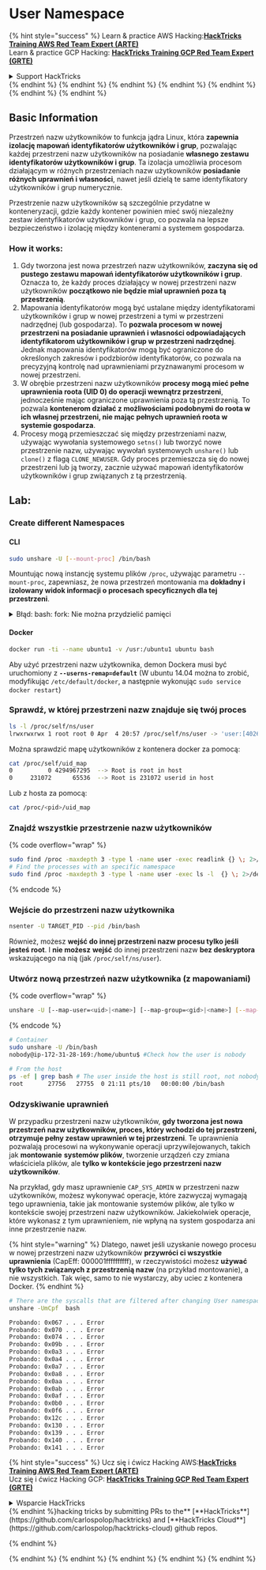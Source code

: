 # User Namespace

{% hint style="success" %}
Learn & practice AWS Hacking:<img src="/.gitbook/assets/arte.png" alt="" data-size="line">[**HackTricks Training AWS Red Team Expert (ARTE)**](https://training.hacktricks.xyz/courses/arte)<img src="/.gitbook/assets/arte.png" alt="" data-size="line">\
Learn & practice GCP Hacking: <img src="/.gitbook/assets/grte.png" alt="" data-size="line">[**HackTricks Training GCP Red Team Expert (GRTE)**<img src="/.gitbook/assets/grte.png" alt="" data-size="line">](https://training.hacktricks.xyz/courses/grte)

<details>

<summary>Support HackTricks</summary>

* Check the [**subscription plans**](https://github.com/sponsors/carlospolop)!
* **Join the** 💬 [**Discord group**](https://discord.gg/hRep4RUj7f) or the [**telegram group**](https://t.me/peass) or **follow** us on **Twitter** 🐦 [**@hacktricks\_live**](https://twitter.com/hacktricks\_live)**.**
* **Share hacking tricks by submitting PRs to the** [**HackTricks**](https://github.com/carlospolop/hacktricks) and [**HackTricks Cloud**](https://github.com/carlospolop/hacktricks-cloud) github repos.

</details>
{% endhint %}
{% endhint %}
{% endhint %}
{% endhint %}
{% endhint %}
{% endhint %}
{% endhint %}

## Basic Information

Przestrzeń nazw użytkowników to funkcja jądra Linux, która **zapewnia izolację mapowań identyfikatorów użytkowników i grup**, pozwalając każdej przestrzeni nazw użytkowników na posiadanie **własnego zestawu identyfikatorów użytkowników i grup**. Ta izolacja umożliwia procesom działającym w różnych przestrzeniach nazw użytkowników **posiadanie różnych uprawnień i własności**, nawet jeśli dzielą te same identyfikatory użytkowników i grup numerycznie.

Przestrzenie nazw użytkowników są szczególnie przydatne w konteneryzacji, gdzie każdy kontener powinien mieć swój niezależny zestaw identyfikatorów użytkowników i grup, co pozwala na lepsze bezpieczeństwo i izolację między kontenerami a systemem gospodarza.

### How it works:

1. Gdy tworzona jest nowa przestrzeń nazw użytkowników, **zaczyna się od pustego zestawu mapowań identyfikatorów użytkowników i grup**. Oznacza to, że każdy proces działający w nowej przestrzeni nazw użytkowników **początkowo nie będzie miał uprawnień poza tą przestrzenią**.
2. Mapowania identyfikatorów mogą być ustalane między identyfikatorami użytkowników i grup w nowej przestrzeni a tymi w przestrzeni nadrzędnej (lub gospodarza). To **pozwala procesom w nowej przestrzeni na posiadanie uprawnień i własności odpowiadających identyfikatorom użytkowników i grup w przestrzeni nadrzędnej**. Jednak mapowania identyfikatorów mogą być ograniczone do określonych zakresów i podzbiorów identyfikatorów, co pozwala na precyzyjną kontrolę nad uprawnieniami przyznawanymi procesom w nowej przestrzeni.
3. W obrębie przestrzeni nazw użytkowników **procesy mogą mieć pełne uprawnienia roota (UID 0) do operacji wewnątrz przestrzeni**, jednocześnie mając ograniczone uprawnienia poza tą przestrzenią. To pozwala **kontenerom działać z możliwościami podobnymi do roota w ich własnej przestrzeni, nie mając pełnych uprawnień roota w systemie gospodarza**.
4. Procesy mogą przemieszczać się między przestrzeniami nazw, używając wywołania systemowego `setns()` lub tworzyć nowe przestrzenie nazw, używając wywołań systemowych `unshare()` lub `clone()` z flagą `CLONE_NEWUSER`. Gdy proces przemieszcza się do nowej przestrzeni lub ją tworzy, zacznie używać mapowań identyfikatorów użytkowników i grup związanych z tą przestrzenią.

## Lab:

### Create different Namespaces

#### CLI
```bash
sudo unshare -U [--mount-proc] /bin/bash
```
Mountując nową instancję systemu plików `/proc`, używając parametru `--mount-proc`, zapewniasz, że nowa przestrzeń montowania ma **dokładny i izolowany widok informacji o procesach specyficznych dla tej przestrzeni**.

<details>

<summary>Błąd: bash: fork: Nie można przydzielić pamięci</summary>

Gdy `unshare` jest wykonywane bez opcji `-f`, napotykany jest błąd z powodu sposobu, w jaki Linux obsługuje nowe przestrzenie nazw PID (identyfikator procesu). Kluczowe szczegóły i rozwiązanie są opisane poniżej:

1. **Wyjaśnienie problemu**:
- Jądro Linuxa pozwala procesowi na tworzenie nowych przestrzeni nazw za pomocą wywołania systemowego `unshare`. Jednak proces, który inicjuje tworzenie nowej przestrzeni nazw PID (nazywany "procesem unshare"), nie wchodzi do nowej przestrzeni; tylko jego procesy potomne to robią.
- Uruchomienie `%unshare -p /bin/bash%` uruchamia `/bin/bash` w tym samym procesie co `unshare`. W konsekwencji, `/bin/bash` i jego procesy potomne znajdują się w oryginalnej przestrzeni nazw PID.
- Pierwszy proces potomny `/bin/bash` w nowej przestrzeni staje się PID 1. Gdy ten proces kończy działanie, uruchamia sprzątanie przestrzeni nazw, jeśli nie ma innych procesów, ponieważ PID 1 ma specjalną rolę przyjmowania osieroconych procesów. Jądro Linuxa wyłączy wtedy przydzielanie PID w tej przestrzeni.

2. **Konsekwencja**:
- Zakończenie PID 1 w nowej przestrzeni prowadzi do usunięcia flagi `PIDNS_HASH_ADDING`. Skutkuje to niepowodzeniem funkcji `alloc_pid` w przydzielaniu nowego PID podczas tworzenia nowego procesu, co skutkuje błędem "Nie można przydzielić pamięci".

3. **Rozwiązanie**:
- Problem można rozwiązać, używając opcji `-f` z `unshare`. Ta opcja sprawia, że `unshare` fork'uje nowy proces po utworzeniu nowej przestrzeni nazw PID.
- Wykonanie `%unshare -fp /bin/bash%` zapewnia, że polecenie `unshare` samo staje się PID 1 w nowej przestrzeni. `/bin/bash` i jego procesy potomne są wtedy bezpiecznie zawarte w tej nowej przestrzeni, co zapobiega przedwczesnemu zakończeniu PID 1 i umożliwia normalne przydzielanie PID.

Zapewniając, że `unshare` działa z flagą `-f`, nowa przestrzeń nazw PID jest prawidłowo utrzymywana, co pozwala `/bin/bash` i jego podprocesom działać bez napotkania błędu przydzielania pamięci.

</details>

#### Docker
```bash
docker run -ti --name ubuntu1 -v /usr:/ubuntu1 ubuntu bash
```
Aby użyć przestrzeni nazw użytkownika, demon Dockera musi być uruchomiony z **`--userns-remap=default`** (W ubuntu 14.04 można to zrobić, modyfikując `/etc/default/docker`, a następnie wykonując `sudo service docker restart`)

### &#x20;Sprawdź, w której przestrzeni nazw znajduje się twój proces
```bash
ls -l /proc/self/ns/user
lrwxrwxrwx 1 root root 0 Apr  4 20:57 /proc/self/ns/user -> 'user:[4026531837]'
```
Można sprawdzić mapę użytkowników z kontenera docker za pomocą:
```bash
cat /proc/self/uid_map
0          0 4294967295  --> Root is root in host
0     231072      65536  --> Root is 231072 userid in host
```
Lub z hosta za pomocą:
```bash
cat /proc/<pid>/uid_map
```
### Znajdź wszystkie przestrzenie nazw użytkowników

{% code overflow="wrap" %}
```bash
sudo find /proc -maxdepth 3 -type l -name user -exec readlink {} \; 2>/dev/null | sort -u
# Find the processes with an specific namespace
sudo find /proc -maxdepth 3 -type l -name user -exec ls -l  {} \; 2>/dev/null | grep <ns-number>
```
{% endcode %}

### Wejście do przestrzeni nazw użytkownika
```bash
nsenter -U TARGET_PID --pid /bin/bash
```
Również, możesz **wejść do innej przestrzeni nazw procesu tylko jeśli jesteś root**. I **nie możesz** **wejść** do innej przestrzeni nazw **bez deskryptora** wskazującego na nią (jak `/proc/self/ns/user`).

### Utwórz nową przestrzeń nazw użytkownika (z mapowaniami)

{% code overflow="wrap" %}
```bash
unshare -U [--map-user=<uid>|<name>] [--map-group=<gid>|<name>] [--map-root-user] [--map-current-user]
```
{% endcode %}
```bash
# Container
sudo unshare -U /bin/bash
nobody@ip-172-31-28-169:/home/ubuntu$ #Check how the user is nobody

# From the host
ps -ef | grep bash # The user inside the host is still root, not nobody
root       27756   27755  0 21:11 pts/10   00:00:00 /bin/bash
```
### Odzyskiwanie uprawnień

W przypadku przestrzeni nazw użytkowników, **gdy tworzona jest nowa przestrzeń nazw użytkowników, proces, który wchodzi do tej przestrzeni, otrzymuje pełny zestaw uprawnień w tej przestrzeni**. Te uprawnienia pozwalają procesowi na wykonywanie operacji uprzywilejowanych, takich jak **montowanie** **systemów plików**, tworzenie urządzeń czy zmiana właściciela plików, ale **tylko w kontekście jego przestrzeni nazw użytkowników**.

Na przykład, gdy masz uprawnienie `CAP_SYS_ADMIN` w przestrzeni nazw użytkowników, możesz wykonywać operacje, które zazwyczaj wymagają tego uprawnienia, takie jak montowanie systemów plików, ale tylko w kontekście swojej przestrzeni nazw użytkowników. Jakiekolwiek operacje, które wykonasz z tym uprawnieniem, nie wpłyną na system gospodarza ani inne przestrzenie nazw.

{% hint style="warning" %}
Dlatego, nawet jeśli uzyskanie nowego procesu w nowej przestrzeni nazw użytkowników **przywróci ci wszystkie uprawnienia** (CapEff: 000001ffffffffff), w rzeczywistości możesz **używać tylko tych związanych z przestrzenią nazw** (na przykład montowanie), a nie wszystkich. Tak więc, samo to nie wystarczy, aby uciec z kontenera Docker.
{% endhint %}
```bash
# There are the syscalls that are filtered after changing User namespace with:
unshare -UmCpf  bash

Probando: 0x067 . . . Error
Probando: 0x070 . . . Error
Probando: 0x074 . . . Error
Probando: 0x09b . . . Error
Probando: 0x0a3 . . . Error
Probando: 0x0a4 . . . Error
Probando: 0x0a7 . . . Error
Probando: 0x0a8 . . . Error
Probando: 0x0aa . . . Error
Probando: 0x0ab . . . Error
Probando: 0x0af . . . Error
Probando: 0x0b0 . . . Error
Probando: 0x0f6 . . . Error
Probando: 0x12c . . . Error
Probando: 0x130 . . . Error
Probando: 0x139 . . . Error
Probando: 0x140 . . . Error
Probando: 0x141 . . . Error
```
{% hint style="success" %}
Ucz się i ćwicz Hacking AWS:<img src="/.gitbook/assets/arte.png" alt="" data-size="line">[**HackTricks Training AWS Red Team Expert (ARTE)**](https://training.hacktricks.xyz/courses/arte)<img src="/.gitbook/assets/arte.png" alt="" data-size="line">\
Ucz się i ćwicz Hacking GCP: <img src="/.gitbook/assets/grte.png" alt="" data-size="line">[**HackTricks Training GCP Red Team Expert (GRTE)**<img src="/.gitbook/assets/grte.png" alt="" data-size="line">](https://training.hacktricks.xyz/courses/grte)

<details>

<summary>Wsparcie HackTricks</summary>

* Sprawdź [**plany subskrypcyjne**](https://github.com/sponsors/carlospolop)!
* **Dołącz do** 💬 [**grupy Discord**](https://discord.gg/hRep4RUj7f) lub [**grupy telegram**](https://t.me/peass) lub **śledź** nas na **Twitterze** 🐦 [**@hacktricks\_live**](https://twitter.com/hacktricks\_live)**.**
* **Dziel się trikami hackingowymi, przesyłając PR-y do** [**HackTricks**](https://github.com/carlospolop/hacktricks) i [**HackTricks Cloud**](https://github.com/carlospolop/hacktricks-cloud) repozytoriów github.

</details>
{% endhint %}hacking tricks by submitting PRs to the** [**HackTricks**](https://github.com/carlospolop/hacktricks) and [**HackTricks Cloud**](https://github.com/carlospolop/hacktricks-cloud) github repos.

{% endhint %}
</details>
{% endhint %}
</details>
{% endhint %}
</details>
{% endhint %}
</details>
{% endhint %}
</details>
{% endhint %}
